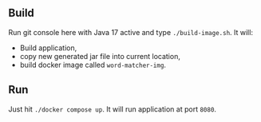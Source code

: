 ## Build

Run git console here with Java 17 active and type `./build-image.sh`. It will:

- Build application,
- copy new generated jar file into current location,
- build docker image called `word-matcher-img`.

## Run

Just hit `./docker compose up`. It will run application at port `8080`.
